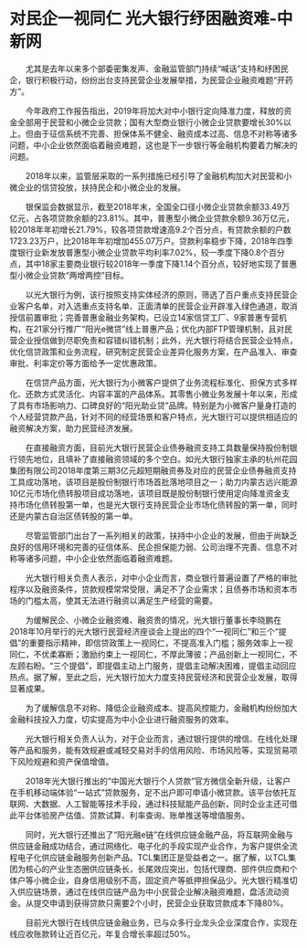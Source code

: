 # 对民企一视同仁 光大银行纾困融资难-中新网

　　尤其是去年以来多个部委密集发声、金融监管部门持续“喊话”支持和纾困民企，银行积极行动，纷纷出台支持民营企业发展举措，为民营企业融资难题“开药方”。

　　今年政府工作报告指出，2019年将加大对中小银行定向降准力度，释放的资金全部用于民营和小微企业贷款；国有大型商业银行小微企业贷款要增长30%以上。但由于征信系统不完善、担保体系不健全、融资成本过高、信息不对称等诸多问题，中小企业依然面临着融资难题，这也是下一步银行等金融机构要着力解决的问题。

　　2018年以来，监管层采取的一系列措施已经引导了金融机构加大对民营和小微企业的信贷投放，扶持民企和小微企业的发展。

　　银保监会数据显示，截至2018年末，全国全口径小微企业贷款余额33.49万亿元，占各项贷款余额的23.81%。其中，普惠型小微企业贷款余额9.36万亿元，较2018年年初增长21.79%，较各项贷款增速高9.2个百分点，有贷款余额的户数1723.23万户，比2018年年初增加455.07万户。贷款利率稳步下降，2018年四季度银行业新发放普惠型小微企业贷款平均利率7.02%，较一季度下降0.8个百分点，其中18家主要商业银行较2018年一季度下降1.14个百分点，较好地实现了普惠型小微企业贷款“两增两控”目标。

　　以光大银行为例，该行按照支持实体经济的原则，筛选了百户重点支持民营企业客户名单，对入选重点支持名单、正面清单的民营企业开辟准入绿色通道，取消授信前置审批；完善普惠金融业务架构，已设立14家信贷工厂、9家普惠专营机构，在21家分行推广“阳光e微贷”线上普惠产品；优化内部FTP管理机制，且对民营企业授信做到尽职免责和容错纠错机制；此外，光大银行将结合民营企业特点，优化信贷政策和业务流程，研究制定民营企业差异化服务方案，在产品准入、审查审批、利率定价等方面给予一定优惠政策。

　　在信贷产品方面，光大银行为小微客户提供了业务流程标准化、担保方式多样化、还款方式灵活化、内容丰富的产品体系。其零售小微业务发展十年以来，形成了具有市场影响力、口碑良好的“阳光助业贷”品牌。特别是为小微客户量身打造的个人经营贷款产品，针对不同的经营场景和客户特点，光大银行可以提供相适应的融资解决方案，助力民营经济发展。

　　在直接融资方面，目前光大银行民营企业债券融资支持工具数量保持股份制银行领先地位，且填补了直接融资领域的多个空白。如光大银行独家主承的杭州花园集团有限公司2018年度第三期3亿元超短期融资券及对应的民营企业债券融资支持工具成功落地，该项目是股份制银行市场首批落地项目之一；助力内蒙古远兴能源10亿元市场化债转股项目成功落地，该项目既是股份制银行使用定向降准资金支持市场化债转股第一单，也是光大银行支持民营企业市场化债转股的第一单，同时还是内蒙古自治区债转股的第一单。

　　尽管监管部门出台了一系列相关的政策，扶持中小企业的发展，但由于尚缺乏良好的信用环境和完善的征信体系、民企担保能力弱、公司治理不完善、信息不对称等诸多问题，中小企业依然面临着融资难题。

　　光大银行相关负责人表示，对中小企业而言，商业银行普遍设置了严格的审批程序以及融资条件，贷款规模常常受限，满足不了企业需求；且债券市场和资本市场的门槛太高，使其无法进行融资以满足生产经营的需要。

　　为缓解民企、小微企业融资难、融资贵的情况，光大银行董事长李晓鹏在2018年10月举行的光大银行民营经济座谈会上提出的四个“一视同仁”和三个“提倡”的重要指示精神，即信贷政策上一视同仁，不提高准入门槛；服务效率上一视同仁，不优柔寡断；激励约束上一视同仁，不厚此薄彼；产品创新上一视同仁，不左顾右盼。“三个提倡”，即提倡主动上门服务，提倡主动解决困难，提倡主动回应热点。据了解，至此之后，光大银行加大力度支持民营经济和民营企业发展，取得显著成果。

　　为了缓解信息不对称、降低企业融资成本、提高风控能力，金融机构纷纷加大金融科技投入力度，切实提高为中小企业进行融资服务的效率。

　　光大银行相关负责人认为，对于企业而言，通过银行提供的增信、在线化处理等产品和服务，能有效规避或减轻交易对手的信用风险、市场风险等，实现贸易项下风险规避和资产保值增值。

　　2018年光大银行推出的“中国光大银行个人贷款”官方微信全新升级，让客户在手机移动端体验“一站式”贷款服务，足不出户即可申请小微贷款。该平台依托互联网、大数据、人工智能等技术手段，通过科技赋能产品创新，同时企业主还可借此平台体验房产估值、贷款试算、利率查询、账单推送等增值服务。

　　同时，光大银行还推出了“阳光融e链”在线供应链金融产品，将互联网金融与供应链金融成功结合，通过网络化、电子化的手段实现产业合作，为客户提供全流程电子化供应链金融服务创新产品。TCL集团正是受益者之一。据了解，以TCL集团为核心的产业生态圈供应链条长，长尾效应突出，包括代理商、部件供应商和个体户等小微企业，自身信用级别不高，固定资产等抵押担保品少。光大银行精准切入供应链场景，通过在线供应链产品为中小民营企业解决融资难题，盘活流动资金。从提交申请到获得贷款只需要2个小时，民营企业获取贷款成本下降80%。

　　目前光大银行在线供应链金融业务，已与众多行业龙头企业深度合作，实现在线应收账款转让近百亿元，年复合增长率超过50%。
